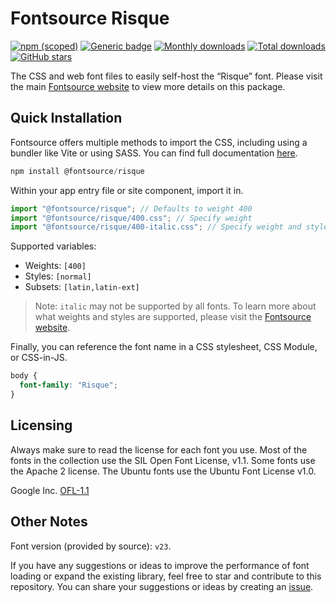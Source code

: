 # Fontsource Risque

[![npm (scoped)](https://img.shields.io/npm/v/@fontsource/risque?color=brightgreen)](https://www.npmjs.com/package/@fontsource/risque) [![Generic badge](https://img.shields.io/badge/fontsource-passing-brightgreen)](https://github.com/fontsource/fontsource) [![Monthly downloads](https://badgen.net/npm/dm/@fontsource/risque)](https://github.com/fontsource/fontsource) [![Total downloads](https://badgen.net/npm/dt/@fontsource/risque)](https://github.com/fontsource/fontsource) [![GitHub stars](https://img.shields.io/github/stars/fontsource/fontsource.svg?style=social&label=Star)](https://github.com/fontsource/fontsource/stargazers)

The CSS and web font files to easily self-host the “Risque” font. Please visit the main [Fontsource website](https://fontsource.org/fonts/risque) to view more details on this package.

## Quick Installation

Fontsource offers multiple methods to import the CSS, including using a bundler like Vite or using SASS. You can find full documentation [here](https://fontsource.org/docs/getting-started/introduction).

```javascript
npm install @fontsource/risque
```

Within your app entry file or site component, import it in.

```javascript
import "@fontsource/risque"; // Defaults to weight 400
import "@fontsource/risque/400.css"; // Specify weight
import "@fontsource/risque/400-italic.css"; // Specify weight and style
```

Supported variables:
- Weights: `[400]`
- Styles: `[normal]`
- Subsets: `[latin,latin-ext]`

> Note: `italic` may not be supported by all fonts. To learn more about what weights and styles are supported, please visit the [Fontsource website](https://fontsource.org/fonts/risque).

Finally, you can reference the font name in a CSS stylesheet, CSS Module, or CSS-in-JS.

```css
body {
  font-family: "Risque";
}
```

## Licensing
Always make sure to read the license for each font you use. Most of the fonts in the collection use the SIL Open Font License, v1.1. Some fonts use the Apache 2 license. The Ubuntu fonts use the Ubuntu Font License v1.0.

Google Inc.
[OFL-1.1](http://scripts.sil.org/OFL)

## Other Notes
Font version (provided by source): `v23`.

If you have any suggestions or ideas to improve the performance of font loading or expand the existing library, feel free to star and contribute to this repository. You can share your suggestions or ideas by creating an [issue](https://github.com/fontsource/fontsource/issues).